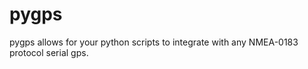 pygps
=====

pygps allows for your python scripts to integrate with any NMEA-0183 protocol serial gps. 
